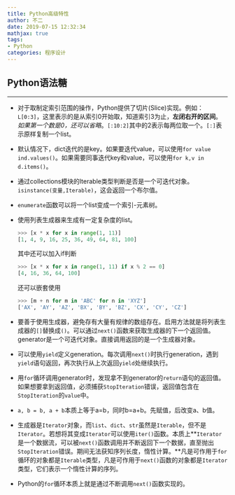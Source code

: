 ```yaml
---
title: Python高级特性
author: 不二
date: 2019-07-15 12:32:34
mathjax: true
tags: 
- Python
categories: 程序设计
---
```


## Python语法糖

---

- 对于取制定索引范围的操作，Python提供了切片(Slice)实现。例如：`L[0:3]`，这里表示的是从索引0开始取，知道索引3为止，**左闭右开的区间**。*如果第一个数是0，还可以省略*。`[:10:2]`其中的2表示每两位取一个。`[:]`表示原样复制一个list。

- 默认情况下，dict迭代的是key。如果要迭代value，可以使用`for value ind.values()`。如果需要同事迭代key和value，可以使用`for k,v in d.items()`。

  <!-- more -->

- 通过collections模块的Iterable类型判断是否是一个可迭代对象。`isinstance(变量,Iterable)`，这会返回一个布尔值。

- `enumerate`函数可以将一个list变成一个索引-元素树。

- 使用列表生成器来生成有一定复杂度的list。

  ```Python
  >>> [x * x for x in range(1, 11)]
  [1, 4, 9, 16, 25, 36, 49, 64, 81, 100]
  ```

  其中还可以加入if判断

  ```Python
  >>> [x * x for x in range(1, 11) if x % 2 == 0]
  [4, 16, 36, 64, 100]
  ```

  还可以嵌套使用

  ```Python
  >>> [m + n for m in 'ABC' for n in 'XYZ']
  ['AX', 'AY', 'AZ', 'BX', 'BY', 'BZ', 'CX', 'CY', 'CZ']
  ```

- 要善于使用生成器，避免存有大量有规律的数组存在。启用方法就是将列表生成器的`[]`替换成`()`。可以通过`next()`函数来获取生成器的下一个返回值。generator是一个可迭代对象。直接调用返回的是一个生成器对象。

- 可以使用`yield`定义generation。每次调用`next()`时执行generation，遇到`yield`语句返回，再次执行从上次返回`yield`处继续执行。

- 用`for`循环调用generator时，发现拿不到generator的`return`语句的返回值。如果想要拿到返回值，必须捕获`StopIteration`错误，返回值包含在`StopIteration`的`value`中。

- `a, b = b, a + b`本质上等于a=b，同时b=a+b。先赋值，后改变a、b值。

- 生成器是`Iterator`对象，而`list`、`dict`、`str`虽然是`Iterable`，但不是`Iterator`。若想将其变成`Iterator`可以使用`iter()`函数。本质上**`Iterator`是一个数据流，可以被`next()`函数调用并不断返回下一个数据，直至抛出`StopIteration`错误。期间无法获知序列长度，惰性计算。**凡是可作用于`for`循环的对象都是`Iterable`类型，凡是可作用于`next()`函数的对象都是`Iterator`类型，它们表示一个惰性计算的序列。

- Python的`for`循环本质上就是通过不断调用`next()`函数实现的。
